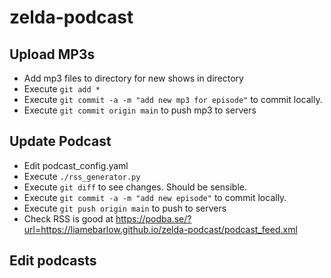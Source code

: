# zelda-podcast
## Upload MP3s
- Add mp3 files to directory for new shows in directory
- Execute `git add *`
- Execute `git commit -a -m "add new mp3 for episode"` to commit locally.
- Execute `git commit origin main` to push mp3 to servers

## Update Podcast
- Edit podcast_config.yaml
- Execute `./rss_generator.py`
- Execute `git diff` to see changes. Should be sensible.
- Execute `git commit -a -m "add new episode"` to commit locally.
- Execute `git push origin main` to push to servers
- Check RSS is good at https://podba.se/?url=https://liamebarlow.github.io/zelda-podcast/podcast_feed.xml

## Edit podcasts


